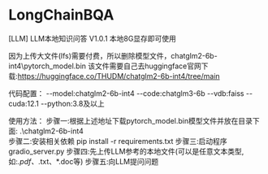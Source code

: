 # LongChainBQA
[LLM] LLM本地知识问答 V1.0.1 本地8G显存即可使用

因为上传大文件(lfs)需要付费，所以删除模型文件，chatglm2-6b-int4\pytorch_model.bin
该文件需要自己去huggingface官网下载:https://huggingface.co/THUDM/chatglm2-6b-int4/tree/main

代码配置：
--model:chatglm2-6b-int4
--code:chatglm3-6b
--vdb:faiss
--cuda:12.1
--python:3.8及以上

使用方法：
步骤一:根据上述地址下载pytorch_model.bin模型文件并放在目录下面: .\chatglm2-6b-int4\
步骤二:安装相关依赖 pip install -r requirements.txt
步骤三:启动程序 gradio_server.py
步骤四:先上传LLM参考的本地文件(可以是任意文本类型,如:*.pdf、*.txt、*.doc等)
步骤五:向LLM提问问题
